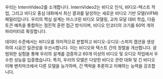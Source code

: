 우리는 InternVideo2를 소개합니다. InternVideo2는 비디오 인식, 비디오-텍스트 작업, 그리고 비디오 중심 대화에서 최신 결과를 달성하는 새로운 비디오 기반 모델(ViFM) 패밀리입니다. 우리의 핵심 설계는 마스크된 비디오 모델링, 교차 모달 대비 학습, 다음 토큰 예측을 통합하는 점진적 훈련 접근 방식이며, 비디오 인코더의 크기를 60억 개의 파라미터로 확장합니다.

데이터 수준에서는 비디오를 의미적으로 분할하고 비디오-오디오-스피치 캡션을 생성하여 시공간 일관성을 우선시합니다. 이는 비디오와 텍스트 간의 정렬을 개선합니다. 광범위한 실험을 통해 우리의 설계를 검증하고 60개 이상의 비디오 및 오디오 작업에서 우수한 성능을 입증했습니다. 특히, 우리의 모델은 다양한 비디오 관련 대화 및 긴 비디오 이해 벤치마크에서 다른 모델을 능가하며, 긴 맥락을 추론하고 이해하는 능력을 강조합니다.